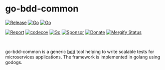 # go-bdd-common

[![Release](https://img.shields.io/github/release-pre/libsv/go-bdd-common.svg?logo=github&style=flat&v=1)](https://github.com/libsv/go-bdd-common/releases)
[![Go](https://github.com/libsv/go-bt/actions/workflows/run-tests.yml/badge.svg?branch=master)](https://github.com/libsv/go-bt/actions/workflows/run-tests.yml)
[![Go](https://github.com/libsv/go-bt/actions/workflows/run-tests.yml/badge.svg?event=pull_request)](https://github.com/libsv/go-bt/actions/workflows/run-tests.yml)

[![Report](https://goreportcard.com/badge/github.com/libsv/go-bdd-common?style=flat&v=1)](https://goreportcard.com/report/github.com/libsv/go-bdd-common)
[![codecov](https://codecov.io/gh/libsv/go-bdd-common/branch/master/graph/badge.svg?v=1)](https://codecov.io/gh/libsv/go-bdd-common)
[![Go](https://img.shields.io/github/go-mod/go-version/libsv/go-bdd-common?v=1)](https://golang.org/)
[![Sponsor](https://img.shields.io/badge/sponsor-libsv-181717.svg?logo=github&style=flat&v=3)](https://github.com/sponsors/libsv)
[![Donate](https://img.shields.io/badge/donate-bitcoin-ff9900.svg?logo=bitcoin&style=flat&v=3)](https://gobitcoinsv.com/#sponsor)
[![Mergify Status][mergify-status]][mergify]

[mergify]: https://mergify.io
[mergify-status]: https://img.shields.io/endpoint.svg?url=https://gh.mergify.io/badges/libsv/go-bdd-common&style=flat
<br/>

go-bdd-common is a generic [bdd](https://en.wikipedia.org/wiki/Behavior-driven_development) tool helping to write scalable tests for microservices applications. The framework is implemented in golang using godogs.
